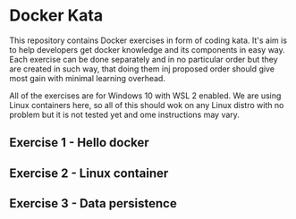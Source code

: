 # Docker Kata

This repository contains Docker exercises in form of coding kata. It's aim is to help developers get docker knowledge and its components in easy way. Each exercise can be done separately and in no particular order but they are created in such way, that doing them inj proposed order should give most gain with minimal learning overhead.

All of the exercises are for Windows 10 with WSL 2 enabled. We are using Linux containers here, so all of this should wok on any Linux distro with no problem but it is not tested yet and ome instructions may vary.

## Exercise 1 - Hello docker
## Exercise 2 - Linux container
## Exercise 3 - Data persistence
